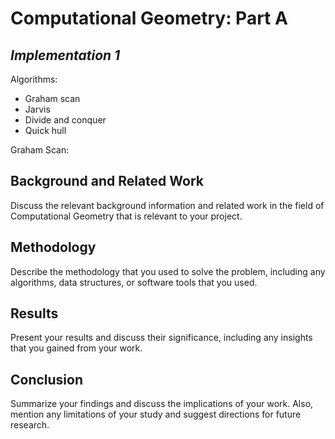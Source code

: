 # **Computational Geometry: Part A**

## *Implementation 1*

Algorithms:
- Graham scan
- Jarvis
- Divide and conquer
- Quick hull

Graham Scan:



## Background and Related Work

Discuss the relevant background information and related work in the field of Computational Geometry that is relevant to your project.

## Methodology

Describe the methodology that you used to solve the problem, including any algorithms, data structures, or software tools that you used.

## Results

Present your results and discuss their significance, including any insights that you gained from your work.

## Conclusion

Summarize your findings and discuss the implications of your work. Also, mention any limitations of your study and suggest directions for future research.